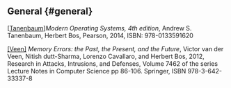 <!--- @file
  References File: - General

  Copyright (c) 2018, Intel Corporation. All rights reserved.<BR>

  Redistribution and use in source (original document form) and 'compiled'
  forms (converted to PDF, epub, HTML and other formats) with or without
  modification, are permitted provided that the following conditions are met:

  1) Redistributions of source code (original document form) must retain the
     above copyright notice, this list of conditions and the following
     disclaimer as the first lines of this file unmodified.

  2) Redistributions in compiled form (transformed to other DTDs, converted to
     PDF, epub, HTML and other formats) must reproduce the above copyright
     notice, this list of conditions and the following disclaimer in the
     documentation and/or other materials provided with the distribution.

  THIS DOCUMENTATION IS PROVIDED BY TIANOCORE PROJECT "AS IS" AND ANY EXPRESS OR
  IMPLIED WARRANTIES, INCLUDING, BUT NOT LIMITED TO, THE IMPLIED WARRANTIES OF
  MERCHANTABILITY AND FITNESS FOR A PARTICULAR PURPOSE ARE DISCLAIMED. IN NO
  EVENT SHALL TIANOCORE PROJECT  BE LIABLE FOR ANY DIRECT, INDIRECT, INCIDENTAL,
  SPECIAL, EXEMPLARY, OR CONSEQUENTIAL DAMAGES (INCLUDING, BUT NOT LIMITED TO,
  PROCUREMENT OF SUBSTITUTE GOODS OR SERVICES; LOSS OF USE, DATA, OR PROFITS;
  OR BUSINESS INTERRUPTION) HOWEVER CAUSED AND ON ANY THEORY OF LIABILITY,
  WHETHER IN CONTRACT, STRICT LIABILITY, OR TORT (INCLUDING NEGLIGENCE OR
  OTHERWISE) ARISING IN ANY WAY OUT OF THE USE OF THIS DOCUMENTATION, EVEN IF
  ADVISED OF THE POSSIBILITY OF SUCH DAMAGE.

-->

## General {#general}

[[Tanenbaum](https://www.amazon.com/s/ref=dp_byline_sr_book_1?ie=UTF8&field-author=Andrew+S.+Tanenbaum&search-alias=books&text=Andrew+S.+Tanenbaum&sort=relevancerank)]_Modern Operating Systems, 4th edition_, Andrew S. Tanenbaum, Herbert Bos, Pearson, 2014, ISBN: 978-0133591620 

[[Veen]](https://www.google.com/url?sa=t&rct=j&q=&esrc=s&source=web&cd=1&cad=rja&uact=8&ved=0ahUKEwjv9NPz2YDaAhUW5WMKHRqBAaUQFggpMAA&url=https%3A%2F%2Fwww.isg.rhul.ac.uk%2Fsullivan%2Fpubs%2Ftr%2Ftechnicalreport-ir-cs-73.pdf&usg=AOvVaw0dJ6u81Ibm7Cp-zJnrb2dn ) _Memory Errors: the Past, the Present, and the Future_, Victor van der Veen, Nitish dutt-Sharma, Lorenzo Cavallaro, and Herbert Bos, 2012, Research in Attacks, Intrusions, and Defenses, Volume 7462 of the series Lecture Notes in Computer Science pp 86-106\. Springer, ISBN 978-3-642-33337-8
